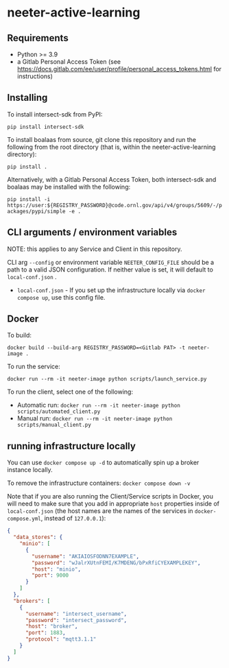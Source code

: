 # neeter-active-learning

## Requirements

- Python >= 3.9
- a Gitlab Personal Access Token (see https://docs.gitlab.com/ee/user/profile/personal_access_tokens.html for instructions)

## Installing

To install intersect-sdk from PyPI:

`pip install intersect-sdk`

To install boalaas from source, git clone this repository and run the following from the root directory (that is, within the neeter-active-learning directory):

`pip install .`

Alternatively, with a Gitlab Personal Access Token, both intersect-sdk and boalaas may be installed with the following:

`pip install -i https://user:${REGISTRY_PASSWORD}@code.ornl.gov/api/v4/groups/5609/-/packages/pypi/simple -e .`

## CLI arguments / environment variables

NOTE: this applies to any Service and Client in this repository.

CLI arg `--config` or environment variable `NEETER_CONFIG_FILE` should be a path to a valid JSON configuration. If neither value is set, it will default to `local-conf.json` .

- `local-conf.json` - If you set up the infrastructure locally via `docker compose up`, use this config file.

## Docker

To build:

`docker build --build-arg REGISTRY_PASSWORD=<Gitlab PAT> -t neeter-image .`

To run the service:

`docker run --rm -it neeter-image python scripts/launch_service.py`

To run the client, select one of the following:

- Automatic run: `docker run --rm -it neeter-image python scripts/automated_client.py`
- Manual run: `docker run --rm -it neeter-image python scripts/manual_client.py`

## running infrastructure locally

You can use `docker compose up -d` to automatically spin up a broker instance locally.

To remove the infrastructure containers: `docker compose down -v`

Note that if you are also running the Client/Service scripts in Docker, you will need to make sure that you add in appropriate `host` properties inside of `local-conf.json` (the host names are the names of the services in `docker-compose.yml`, instead of `127.0.0.1`):

```json
{
  "data_stores": {
    "minio": [
      {
        "username": "AKIAIOSFODNN7EXAMPLE",
        "password": "wJalrXUtnFEMI/K7MDENG/bPxRfiCYEXAMPLEKEY",
        "host": "minio",
        "port": 9000
      }
    ]
  },
  "brokers": [
    {
      "username": "intersect_username",
      "password": "intersect_password",
      "host": "broker",
      "port": 1883,
      "protocol": "mqtt3.1.1"
    }
  ]
}

```
